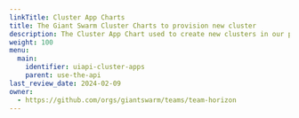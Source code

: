 ```yaml
---
linkTitle: Cluster App Charts
title: The Giant Swarm Cluster Charts to provision new cluster
description: The Cluster App Chart used to create new clusters in our platform.
weight: 100
menu:
  main:
    identifier: uiapi-cluster-apps
    parent: use-the-api
last_review_date: 2024-02-09
owner:
  - https://github.com/orgs/giantswarm/teams/team-horizon
---
```

